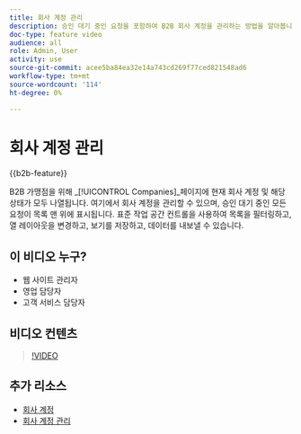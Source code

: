 ```yaml
---
title: 회사 계정 관리
description: 승인 대기 중인 요청을 포함하여 B2B 회사 계정을 관리하는 방법을 알아봅니다.
doc-type: feature video
audience: all
role: Admin, User
activity: use
source-git-commit: acee5ba84ea32e14a743cd269f77ced821548ad6
workflow-type: tm+mt
source-wordcount: '114'
ht-degree: 0%

---
```


# 회사 계정 관리

{{b2b-feature}}

B2B 가맹점을 위해 _[!UICONTROL Companies]_페이지에 현재 회사 계정 및 해당 상태가 모두 나열됩니다. 여기에서 회사 계정을 관리할 수 있으며, 승인 대기 중인 모든 요청이 목록 맨 위에 표시됩니다. 표준 작업 공간 컨트롤을 사용하여 목록을 필터링하고, 열 레이아웃을 변경하고, 보기를 저장하고, 데이터를 내보낼 수 있습니다.

## 이 비디오 누구?

- 웹 사이트 관리자
- 영업 담당자
- 고객 서비스 담당자

## 비디오 컨텐츠

>[!VIDEO](https://video.tv.adobe.com/v/344447?quality=12&learn=on)

## 추가 리소스

- [회사 계정](https://experienceleague.adobe.com/docs/commerce-admin/b2b/companies/account-companies.html)
- [회사 계정 관리](https://experienceleague.adobe.com/docs/commerce-admin/b2b/companies/account-company-manage.html)
